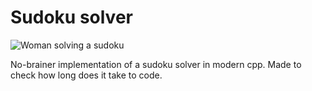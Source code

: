 # Sudoku solver

![Woman solving a sudoku](https://ak.picdn.net/shutterstock/videos/3271064/thumb/1.jpg)

No-brainer implementation of a sudoku solver in modern cpp. Made to check 
how long does it take to code.

